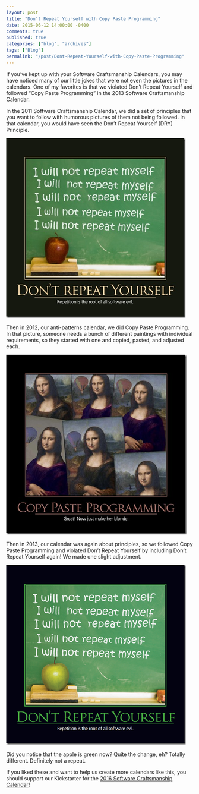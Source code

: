 ```yaml
---
layout: post
title: "Don’t Repeat Yourself with Copy Paste Programming"
date: 2015-06-12 14:00:00 -0400
comments: true
published: true
categories: ["blog", "archives"]
tags: ["Blog"]
permalink: "/post/Dont-Repeat-Yourself-with-Copy-Paste-Programming"
---
```

<!-- more -->



<p>If you’ve kept up with your Software Craftsmanship Calendars, you may have noticed many of our little jokes that were not even the pictures in the calendars. One of my favorites is that we violated Don’t Repeat Yourself and followed “Copy Paste Programming” in the 2013 Software Craftsmanship Calendar.</p> <p>In the 2011 Software Craftsmanship Calendar, we did a set of principles that you want to follow with humorous pictures of them not being followed. In that calendar, you would have seen the Don’t Repeat Yourself (DRY) Principle.</p> <p><a href="/images/files/DontRepeatYourself2011.jpg"><img title="DontRepeatYourself2011" style="border-top: 0px; border-right: 0px; border-bottom: 0px; border-left: 0px; display: inline" border="0" alt="DontRepeatYourself2011" src="/images/files/DontRepeatYourself2011_thumb.jpg" width="483" height="484"></a> </p> <p>Then in 2012, our anti-patterns calendar, we did Copy Paste Programming. In that picture, someone needs a bunch of different paintings with individual requirements, so they started with one and copied, pasted, and adjusted each.</p> <p><a href="/images/files/NPCopyPasteProgramming.jpg"><img title="NPCopyPasteProgramming" style="border-top: 0px; border-right: 0px; border-bottom: 0px; border-left: 0px; display: inline" border="0" alt="NPCopyPasteProgramming" src="/images/files/NPCopyPasteProgramming_thumb.jpg" width="486" height="484"></a> </p> <p>Then in 2013, our calendar was again about principles, so we followed Copy Paste Programming and violated Don’t Repeat Yourself by including Don’t Repeat Yourself again! We made one slight adjustment.</p> <p><a href="/images/files/DontRepeatYourself.png"><img title="DontRepeatYourself" style="border-top: 0px; border-right: 0px; border-bottom: 0px; border-left: 0px; display: inline" border="0" alt="DontRepeatYourself" src="/images/files/DontRepeatYourself_thumb.png" width="484" height="484"></a> </p> <p>Did you notice that the apple is green now? Quite the change, eh? Totally different. Definitely not a repeat.</p> <p>If you liked these and want to help us create more calendars like this, you should support our Kickstarter for the <a href="https://www.kickstarter.com/projects/988315286/software-craftsmanship-calendar-2016" target="_blank">2016 Software Craftsmanship Calendar</a>!</p>
